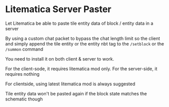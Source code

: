 # Litematica Server Paster

Let Litematica be able to paste tile entity data of block / entity data in a server

By using a custom chat packet to bypass the chat length limit so the client and simply append the tile entity or the entity nbt tag to the `/setblock` or the `/summon` command

You need to install it on both client & server to work.

For the client-sode, it requires litematica mod only. For the server-side, it requires nothing

For clientside, using latest litematica mod is always suggested

Tile entity data won't be pasted again if the block state matches the schematic though

